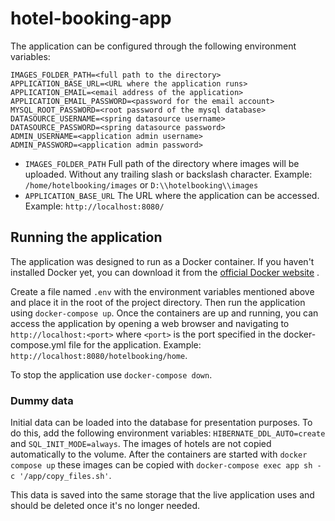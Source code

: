 # hotel-booking-app

The application can be configured through the following environment variables:

```properties
IMAGES_FOLDER_PATH=<full path to the directory>
APPLICATION_BASE_URL=<URL where the application runs>
APPLICATION_EMAIL=<email address of the application>
APPLICATION_EMAIL_PASSWORD=<password for the email account>
MYSQL_ROOT_PASSWORD=<root password of the mysql database>
DATASOURCE_USERNAME=<spring datasource username>
DATASOURCE_PASSWORD=<spring datasource password>
ADMIN_USERNAME=<application admin username>
ADMIN_PASSWORD=<application admin password>
```

* `IMAGES_FOLDER_PATH` Full path of the directory where images will be uploaded. Without any trailing slash or backslash character. Example: `/home/hotelbooking/images` or `D:\\hotelbooking\\images`
* `APPLICATION_BASE_URL` The URL where the application can be accessed. Example: `http://localhost:8080/`


## Running the application

The application was designed to run as a Docker container. If you haven't installed Docker yet, you can download it from the [official Docker website](https://www.docker.com/) .

Create a file named `.env` with the environment variables mentioned above and place it in the root of the project directory. Then run the application using `docker-compose up`.
Once the containers are up and running, you can access the application by opening a web browser and navigating to `http://localhost:<port>` where `<port>` is the port specified in the docker-compose.yml file for the application. Example: `http://localhost:8080/hotelbooking/home`.

To stop the application use `docker-compose down`.

### Dummy data

Initial data can be loaded into the database for presentation purposes. To do this, add the following environment variables: `HIBERNATE_DDL_AUTO=create` and `SQL_INIT_MODE=always`. The images of hotels are not copied automatically to the volume. After the containers are started with `docker compose up` these images can be copied with `docker-compose exec app sh -c '/app/copy_files.sh'`.

This data is saved into the same storage that the live application uses and should be deleted once it's no longer needed.

